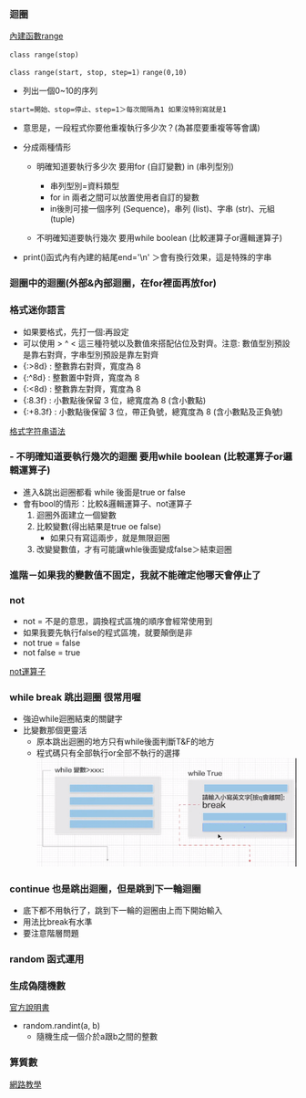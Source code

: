 ### 迴圈
[內建函數range](https://docs.python.org/zh-tw/3/library/functions.html#func-range)

`class range(stop)`

`class range(start, stop, step=1)`
`range(0,10)`
- 列出一個0~10的序列

`start=開始、stop=停止、step=1＞每次間隔為1 如果沒特別寫就是1`
- 意思是，一段程式你要他重複執行多少次？(為甚麼要重複等等會講)
- 分成兩種情形
    - 明確知道要執行多少次 要用for (自訂變數) in (串列型別)
        - 串列型別=資料類型
        - for in 兩者之間可以放置使用者自訂的變數
        - in後則可接一個序列 (Sequence)，串列 (list)、字串 (str)、元組 (tuple) 

    - 不明確知道要執行幾次 要用while boolean (比較運算子or邏輯運算子)

- print()函式內有內建的結尾end='\n' ＞會有換行效果，這是特殊的字串

### 迴圈中的迴圈(外部&內部迴圈，在for裡面再放for)

### 格式迷你語言
- 如果要格式，先打一個:再設定
- 可以使用 > ^ < 這三種符號以及數值來搭配佔位及對齊。注意: 數值型別預設是靠右對齊，字串型別預設是靠左對齊
- {:>8d}      : 整數靠右對齊，寬度為 8
- {:^8d}      : 整數置中對齊，寬度為 8
- {:<8d}      : 整數靠左對齊，寬度為 8
- {:8.3f}     : 小數點後保留 3 位，總寬度為 8 (含小數點)
- {:+8.3f}    : 小數點後保留 3 位，帶正負號，總寬度為 8 (含小數點及正負號)

[格式字符串语法](https://docs.python.org/zh-tw/3/library/string.html?highlight=%E8%BF%B7%E4%BD%A0)

### - 不明確知道要執行幾次的迴圈 要用while boolean (比較運算子or邏輯運算子)
- 進入&跳出迴圈都看 while 後面是true or false
- 會有bool的情形：比較&邏輯運算子、not運算子
    1. 迴圈外面建立一個變數
    2. 比較變數(得出結果是true oe false)
        - 如果只有寫這兩步，就是無限迴圈
    3. 改變變數值，才有可能讓whle後面變成false＞結束迴圈

### 進階－如果我的變數值不固定，我就不能確定他哪天會停止了

### not
- not = 不是的意思，調換程式區塊的順序會經常使用到
- 如果我要先執行false的程式區塊，就要顛倒是非
- not true = false
- not false = true 

[not運算子](https://shengyu7697.github.io/python-not/)

### while break 跳出迴圈 很常用喔
- 強迫while迴圈結束的關鍵字
- 比變數那個更靈活
    - 原本跳出迴圈的地方只有while後面判斷T&F的地方
    - 程式碼只有全部執行or全部不執行的選擇
![Alt text](image.png)

### continue 也是跳出迴圈，但是跳到下一輪迴圈
- 底下都不用執行了，跳到下一輪的迴圈由上而下開始輸入
- 用法比break有水準
- 要注意階層問題

### random 函式運用
### 生成偽隨機數
[官方說明書](https://docs.python.org/zh-tw/3/library/random.html?highlight=randint)
- random.randint(a, b)
    - 隨機生成一個介於a跟b之間的整數


### 算質數
[網路教學](https://medium.com/@oliver7429/找範圍內的質數-fe8c7b8564ed)